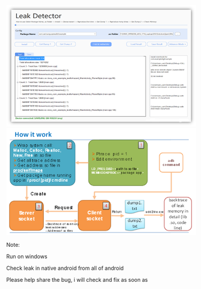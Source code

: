 ![alt text](https://github.com/tritueviet/NLeak/blob/master/screenshoot/up.png)
![alt text](https://github.com/tritueviet/NLeak/blob/master/screenshoot/up2.png)
<p>Note:</p>
<p>Run on windows</p>
<p>Check leak in native android from all of android</p>
<p>Please help share the bug, i will check and fix as soon as</p>
